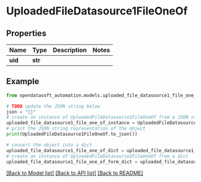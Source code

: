 # UploadedFileDatasource1FileOneOf


## Properties

Name | Type | Description | Notes
------------ | ------------- | ------------- | -------------
**uid** | **str** |  | 

## Example

```python
from opendatasoft_automation.models.uploaded_file_datasource1_file_one_of import UploadedFileDatasource1FileOneOf

# TODO update the JSON string below
json = "{}"
# create an instance of UploadedFileDatasource1FileOneOf from a JSON string
uploaded_file_datasource1_file_one_of_instance = UploadedFileDatasource1FileOneOf.from_json(json)
# print the JSON string representation of the object
print(UploadedFileDatasource1FileOneOf.to_json())

# convert the object into a dict
uploaded_file_datasource1_file_one_of_dict = uploaded_file_datasource1_file_one_of_instance.to_dict()
# create an instance of UploadedFileDatasource1FileOneOf from a dict
uploaded_file_datasource1_file_one_of_form_dict = uploaded_file_datasource1_file_one_of.from_dict(uploaded_file_datasource1_file_one_of_dict)
```
[[Back to Model list]](../README.md#documentation-for-models) [[Back to API list]](../README.md#documentation-for-api-endpoints) [[Back to README]](../README.md)


